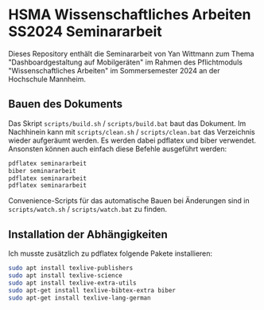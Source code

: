 # HSMA Wissenschaftliches Arbeiten SS2024 Seminararbeit

Dieses Repository enthält die Seminararbeit von Yan Wittmann zum Thema "Dashboardgestaltung auf Mobilgeräten" im Rahmen
des Pflichtmoduls "Wissenschaftliches Arbeiten" im Sommersemester 2024 an der Hochschule Mannheim.

## Bauen des Dokuments

Das Skript `scripts/build.sh` / `scripts/build.bat` baut das Dokument.
Im Nachhinein kann mit `scripts/clean.sh` / `scripts/clean.bat` das Verzeichnis wieder aufgeräumt werden.
Es werden dabei pdflatex und biber verwendet.
Ansonsten können auch einfach diese Befehle ausgeführt werden:

```bash
pdflatex seminararbeit
biber seminararbeit
pdflatex seminararbeit
pdflatex seminararbeit
```

Convenience-Scripts für das automatische Bauen bei Änderungen sind in `scripts/watch.sh` / `scripts/watch.bat` zu
finden.

## Installation der Abhängigkeiten

Ich musste zusätzlich zu pdflatex folgende Pakete installieren:

```bash
sudo apt install texlive-publishers
sudo apt install texlive-science
sudo apt install texlive-extra-utils
sudo apt-get install texlive-bibtex-extra biber
sudo apt-get install texlive-lang-german
```
